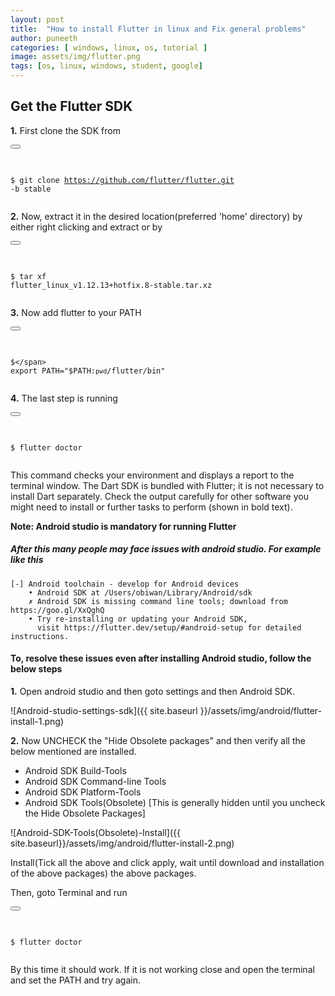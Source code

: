 ```yaml
---
layout: post
title:  "How to install Flutter in linux and Fix general problems"
author: puneeth
categories: [ windows, linux, os, tutorial ]
image: assets/img/flutter.png
tags: [os, linux, windows, student, google]
---
```


## Get the Flutter SDK

**1.** First clone the SDK from
<div class="highlight highlighter-rouge">
<div class="code-excerpt__code "><button class="code-excerpt__copy-btn btn" type="button" data-toggle="tooltip" title="" data-clipboard-text="git clone https://github.com/flutter/flutter.git -b stable" data-original-title="Copy code">  <i class="material-icons"></i></button>
<pre class="highlight">

<code><span class="gp">$</span> git clone https://github.com/flutter/flutter.git -b stable 
</code></pre>
</div>
</div>

**2.** Now, extract it in the desired location(preferred 'home' directory) by either right clicking and extract or by 
<div class="highlight highlighter-rouge">
<div class="code-excerpt__code "><button class="code-excerpt__copy-btn btn" type="button" data-toggle="tooltip" title="" data-clipboard-text="tar xf flutter_linux_v1.12.13+hotfix.8-stable.tar.xz" data-original-title="Copy code">  <i class="material-icons"></i></button>
<pre class="highlight">

<code><span class="gp">$</span> tar xf flutter_linux_v1.12.13+hotfix.8-stable.tar.xz
</code></pre>
</div>
</div>

**3.** Now add flutter to your PATH
<div class="highlight highlighter-rouge">
<div class="code-excerpt__code "><button class="code-excerpt__copy-btn btn" type="button" data-toggle="tooltip" title="" data-clipboard-text='export PATH="$PATH:`pwd`/flutter/bin"' data-original-title="Copy code">  <i class="material-icons"></i></button>
<pre class="highlight">

<code><span class="gp">$</span> export PATH="$PATH:`pwd`/flutter/bin"
</code></pre>
</div>
</div>

**4.** The last step is running
<div class="highlight highlighter-rouge">
<div class="code-excerpt__code "><button class="code-excerpt__copy-btn btn" type="button" data-toggle="tooltip" title="" data-clipboard-text="flutter doctor" data-original-title="Copy code">  <i class="material-icons"></i></button>
<pre class="highlight">

<code><span class="gp">$</span> flutter doctor
</code></pre>
</div>
</div>

This command checks your environment and displays a report to the terminal window. The Dart SDK is bundled with Flutter; it is not necessary to install Dart separately. Check the output carefully for other software you might need to install or further tasks to perform (shown in bold text).

**Note: Android studio is mandatory for running Flutter**

##### After this many people may face issues with android studio. For example like this
```
[-] Android toolchain - develop for Android devices
    • Android SDK at /Users/obiwan/Library/Android/sdk
    ✗ Android SDK is missing command line tools; download from https://goo.gl/XxQghQ
    • Try re-installing or updating your Android SDK,
      visit https://flutter.dev/setup/#android-setup for detailed instructions.
```

#### To, resolve these issues even after installing Android studio, follow the below steps

**1.** Open android studio and then goto settings and then Android SDK.

![Android-studio-settings-sdk]({{ site.baseurl }}/assets/img/android/flutter-install-1.png)

**2.** Now UNCHECK the "Hide Obsolete packages" and then verify all the below mentioned are installed.
+ Android SDK Build-Tools
+ Android SDK Command-line Tools
+ Android SDK Platform-Tools
+ Android SDK Tools(Obsolete) [This is generally hidden until you uncheck the Hide Obsolete Packages]

![Android-SDK-Tools(Obsolete)-Install]({{ site.baseurl}}/assets/img/android/flutter-install-2.png)

Install(Tick all the above and click apply, wait until download and installation of the above packages) the above packages.

Then, goto Terminal and run
<div class="highlight highlighter-rouge">
<div class="code-excerpt__code "><button class="code-excerpt__copy-btn btn" type="button" data-toggle="tooltip" title="" data-clipboard-text="flutter doctor" data-original-title="Copy code">  <i class="material-icons"></i></button>
<pre class="highlight">

<code><span class="gp">$</span> flutter doctor
</code></pre>
</div>
</div>

By this time it should work. If it is not working close and open the terminal and set the PATH and try again.
